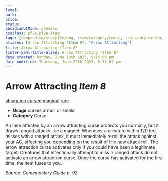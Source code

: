 ```yaml
---
level:
bulk:
price:
status:
obsidianUIMode: preview
cssclass: pf2e,pf2e-item
tags: [compendium/src/pf2e/gmg, item/category/curse, trait/abjuration, trait/cursed, trait/magical, trait/rare]
aliases: [Arrow Attracting *Item 8*, "Arrow Attracting"]
title: Arrow Attracting *Item 8*
linter-yaml-title-alias: Arrow Attracting *Item 8*
date created: Monday, June 19th 2023, 5:15:09 pm
date modified: Thursday, June 29th 2023, 5:31:07 pm
---
```


# Arrow Attracting *Item 8*

[abjuration](rules/traits/abjuration.md) [cursed](rules/traits/cursed-gmg.md) [magical](rules/traits/magical.md) [rare](rules/traits/rare.md)  

- **Usage** curses armor or shield
- **Category** Curse

An item affected by an arrow attracting curse protects you normally, but it draws ranged attacks like a magnet. Whenever a creature within 120 feet misses with a ranged attack, it must immediately reroll the attack against your AC, affecting you depending on the result of the new attack roll. The arrow attraction curse activates only if you could have been a legitimate target. Creatures that intentionally attempt to miss a ranged attack do not activate an arrow attraction curse. Once the curse has activated for the first time, the item fuses to you.

*Source: Gamemastery Guide p. 92*
